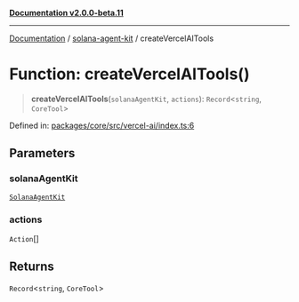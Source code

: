 [**Documentation v2.0.0-beta.11**](../../README.md)

***

[Documentation](../../README.md) / [solana-agent-kit](../README.md) / createVercelAITools

# Function: createVercelAITools()

> **createVercelAITools**(`solanaAgentKit`, `actions`): `Record`\<`string`, `CoreTool`\>

Defined in: [packages/core/src/vercel-ai/index.ts:6](https://github.com/scriptscrypt/solana-agent-kit/blob/8d48a57968ef71c6851a44a8efa685e80e815610/packages/core/src/vercel-ai/index.ts#L6)

## Parameters

### solanaAgentKit

[`SolanaAgentKit`](../classes/SolanaAgentKit.md)

### actions

`Action`[]

## Returns

`Record`\<`string`, `CoreTool`\>
